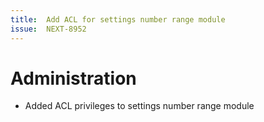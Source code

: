 ```yaml
---
title:  Add ACL for settings number range module    
issue:  NEXT-8952    
---
```

# Administration
* Added ACL privileges to settings number range module

